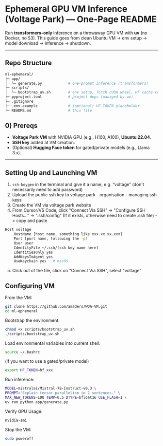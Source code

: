 # Ephemeral GPU VM Inference (Voltage Park) — One-Page README

Run **transformers-only** inference on a throwaway GPU VM with **uv** (no Docker, no S3). This guide goes from clean Ubuntu VM → env setup → model download → inference → shutdown.

---

## Repo Structure

```bash
ml-ephemeral/
├─ app/
│  └─ generate.py            # one-prompt inference (transformers)
├─ scripts/
│  └─ bootstrap_uv.sh        # env setup, Torch CUDA wheel, HF cache config
├─ pyproject.toml            # project deps (managed by uv)
├─ .gitignore
├─ .env.example              # (optional) HF_TOKEN placeholder
└─ README.md                 # this file
```

## 0) Prereqs

- **Voltage Park VM** with NVIDIA GPU (e.g., H100, A100), **Ubuntu 22.04**.
- **SSH key** added at VM creation.
- (Optional) **Hugging Face token** for gated/private models (e.g., Llama 3.x).

---


## Setting Up and Launching VM

1. `ssh-keygen` in the terminal and give it a name, e.g. “voltage” (don't necessarily need to add password)
2. Upload the public ssh key to voltage park - organisation - managing ssh keys
3. Create the VM via voltage park website
4. From Cursor/VS Code, click "Connect Via SSH" -> "Configure SSH Hosts..." -> ".ssh/config" (If it exists, otherwise need to create .ssh file) -> copy and paste

```bash
Host voltage
    HostName [host name, something like xxx.xx.xx.xxx]
    Port [port name, following the -p]
    User user
    IdentityFile ~/.ssh/[ssh key name here]
    IdentitiesOnly yes
    AddKeysToAgent yes
    UseKeychain yes   # macOS
```

5. Click out of the file, click on "Connect Via SSH", select "voltage"

## Configuring VM

From the VM:
```bash
git clone https://github.com/amaders/WOA-VM.git
cd ml-ephemeral
```

Bootstrap the environment:

```bash
chmod +x scripts/bootstrap_uv.sh
./scripts/bootstrap_uv.sh
```

Load environmental variables into current shell:

```bash
source ~/.bashrc
```

(if you want to use a gated/private model)

```bash
export HF_TOKEN=hf_xxx
```

Run inference:

```bash
MODEL=mistralai/Mistral-7B-Instruct-v0.3 \
PROMPT="Explain tensor parallelism in 2 sentences." \
MAX_NEW_TOKENS=100 TEMP=0.5 DTYPE=bfloat16 USE_FLASH=1 \
uv run python app/generate.py
```

Verify GPU Usage:

```bash
nvidia-smi
```

Stop the VM:

```bash
sudo poweroff
```
